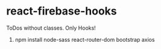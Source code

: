 # react-firebase-hooks
ToDos without classes. Only Hooks!

1. npm install node-sass react-router-dom bootstrap axios
